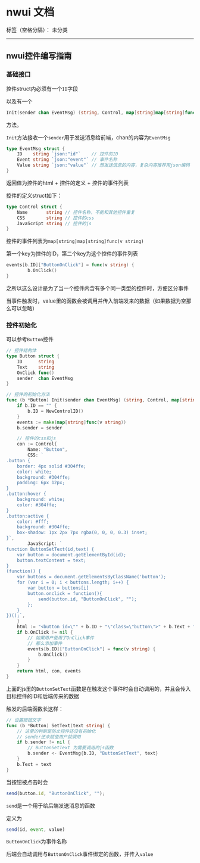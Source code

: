# nwui 文档

标签（空格分隔）： 未分类

---

## nwui控件编写指南

### 基础接口

控件struct内必须有一个`ID`字段

以及有一个

```go
Init(sender chan EventMsg) (string, Control, map[string]map[string]func(v string))
```

方法。

`Init`方法接收一个`sender`用于发送消息给前端，chan的内容为`EventMsg`

```go
type EventMsg struct {
	ID    string `json:"id"`    // 控件的ID
	Event string `json:"event"` // 事件名称
	Value string `json:"value"` // 想发送信息的内容，复杂内容推荐用json编码
}
```

返回值为控件的html + 控件的定义 + 控件的事件列表

控件的定义struct如下：

```go
type Control struct {
	Name       string // 控件名称，不能和其他控件重复
	CSS        string // 控件的css
	JavaScript string // 控件的js
}
```

控件的事件列表为`map[string]map[string]func(v string)`

第一个key为控件的ID，第二个key为这个控件的事件列表

```go
events[b.ID]["ButtonOnClick"] = func(v string) {
		b.OnClick()
}
```

之所以这么设计是为了当一个控件内含有多个同一类型的控件时，方便区分事件

当事件触发时，value里的函数会被调用并传入前端发来的数据（如果数据为空那么可以忽略）

### 控件初始化

可以参考`Button`控件

```go
// 控件结构体
type Button struct {
	ID      string
	Text    string
	OnClick func()
	sender  chan EventMsg
}

// 控件的初始化方法
func (b *Button) Init(sender chan EventMsg) (string, Control, map[string]func(v string)) {
	if b.ID == "" {
		b.ID = NewControlID()
	}
	events := make(map[string]func(v string))
	b.sender = sender

    // 控件的css和js
	con := Control{
		Name: "Button",
		CSS: `
.button {
    border: 4px solid #304ffe;
    color: white;
    background: #304ffe;
    padding: 6px 12px;
}
.button:hover {
    background: white;
    color: #304ffe;
}
.button:active {
    color: #fff;
    background: #304ffe;
    box-shadow: 1px 2px 7px rgba(0, 0, 0, 0.3) inset;
}`,
		JavaScript: `
function ButtonSetText(id,text) {
	var button = document.getElementById(id);
	button.textContent = text;
}
(function() {
	var buttons = document.getElementsByClassName('button');
	for (var i = 0; i < buttons.length; i++) {
		var button = buttons[i]
		button.onclick = function(){
			send(button.id, "ButtonOnClick", "");
		};
	}
})();`,
	}
	html := "<button id=\"" + b.ID + "\"class=\"button\">" + b.Text + "</button>"
	if b.OnClick != nil {
		// 如果用户使用了OnClick事件
		// 那么添加事件
		events[b.ID]["ButtonOnClick"] = func(v string) {
			b.OnClick()
		}
	}
	return html, con, events
}
```

上面的js里的`ButtonSetText`函数是在触发这个事件时会自动调用的，并且会传入目标控件的ID和后端传来的数据

触发的后端函数长这样：

```go
// 设置按钮文字
func (b *Button) SetText(text string) {
	// 这里的判断是防止控件还没有初始化
	// sender还未赋值用户就调用
	if b.sender != nil {
		// ButtonSetText 为需要调用的js函数
		b.sender <- EventMsg{b.ID, "ButtonSetText", text}
	}
	b.Text = text
}
```

当按钮被点击时会

```javascript
send(button.id, "ButtonOnClick", "");
```

`send`是一个用于给后端发送消息的函数

定义为

```javascript
send(id, event, value)
```

`ButtonOnClick`为事件名称

后端会自动调用与`ButtonOnClick`事件绑定的函数，并传入`value`